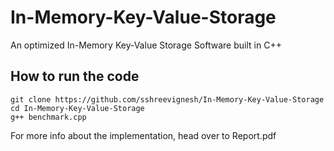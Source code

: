 # In-Memory-Key-Value-Storage #
An optimized In-Memory Key-Value Storage Software built in C++ 

## How to run the code ##
   ```
   git clone https://github.com/sshreevignesh/In-Memory-Key-Value-Storage
   cd In-Memory-Key-Value-Storage
   g++ benchmark.cpp
   ```
   
For more info about the implementation, head over to Report.pdf
